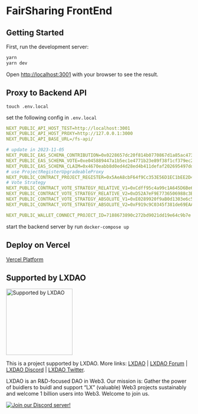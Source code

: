 # FairSharing FrontEnd

## Getting Started

First, run the development server:

```bash
yarn
yarn dev
```

Open [http://localhost:3001](http://localhost:3001) with your browser to see the result.


## Proxy to Backend API
```shell
touch .env.local
```
set the following config in `.env.local`
```yaml
NEXT_PUBLIC_API_HOST_TEST=http://localhost:3001
NEXT_PUBLIC_API_HOST_PROXY=http://127.0.0.1:3000
NEXT_PUBLIC_API_BASE_URL=/fs-api/

# update in 2023-11-05
NEXT_PUBLIC_EAS_SCHEMA_CONTRIBUTION=0x0228657dc20f814b0770867d1a85ac473a0dc393c52603ef318bdab79dd9ea63
NEXT_PUBLIC_EAS_SCHEMA_VOTE=0xe045889447a1b5ec1e4771b23e89f38f1cf379ec2e708e1789dfbf4739cdf56f
NEXT_PUBLIC_EAS_SCHEMA_CLAIM=0x4670eabb8d0ed4d28ed4b411defaf202695497dd78f32627dd77d3a0c4c00024
# use ProjectRegisterUpgradeableProxy
NEXT_PUBLIC_CONTRACT_PROJECT_REGISTER=0x5AeA8cbF64f9Cc353E56D1EC1bEE2D49b3e4a24f
# Vote Strategy
NEXT_PUBLIC_CONTRACT_VOTE_STRATEGY_RELATIVE_V1=0xCdff95c4a99c1A645D6Be65c01be027cFE8cDC26
NEXT_PUBLIC_CONTRACT_VOTE_STRATEGY_RELATIVE_V2=0xD52A7eF9E7736506988c3B9b1a7Ffde451a236f7
NEXT_PUBLIC_CONTRACT_VOTE_STRATEGY_ABSOLUTE_V1=0xE0289920f9aB0d1303e6c53CE3A124509fbe55e1
NEXT_PUBLIC_CONTRACT_VOTE_STRATEGY_ABSOLUTE_V2=0xF919c9C0345f381de69EAA89ED20791Aca00CFcE

NEXT_PUBLIC_WALLET_CONNECT_PROJECT_ID=7188673890c272bd9021dd19e64c9b7e
```

start the backend server by run `docker-compose up`


## Deploy on Vercel

 [Vercel Platform](https://vercel.com/new?utm_medium=default-template&filter=next.js&utm_source=create-next-app&utm_campaign=create-next-app-readme) 


## Supported by LXDAO

<a target="_blank" href="https://lxdao.io/"><img alt="Supported by LXDAO" src="https://bafkreib7wsfivsbtinvx7yfou2b556ab32pojbjutkxfhh7v3y45qkevui.ipfs.nftstorage.link/" width="180" /></a>

This is a project supported by LXDAO. More links: [LXDAO](https://lxdao.io/) | [LXDAO Forum](https://forum.lxdao.io/) | [LXDAO Discord](https://discord.lxdao.io) | [LXDAO Twitter](https://twitter.com/LXDAO_Official).

LXDAO is an R&D-focused DAO in Web3. Our mission is: Gather the power of buidlers to buidl and support “LX” (valuable) Web3 projects sustainably and welcome 1 billion users into Web3. Welcome to join us.

[![Join our Discord server!](https://invidget.switchblade.xyz/HtcDdPgJ7D)](http://discord.gg/HtcDdPgJ7D)
